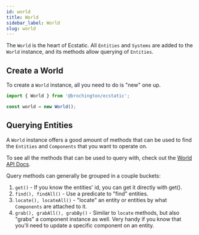 ```yaml
---
id: world
title: World
sidebar_label: World
slug: world
---
```


The `World` is the heart of Ecstatic. All `Entities` and `Systems` are added to the `World` instance, and its methods allow querying of `Entities`.

## Create a World

To create a `World` instance, all you need to do is "new" one up.

```typescript
import { World } from '@brochington/ecstatic';

const world = new World();
```

## Querying Entities

A `World` instance offers a good amount of methods that can be used to find the `Entities` and `Components` that you want to operate on. 

To see all the methods that can be used to query with, check out the [World API Docs](https://brochington.github.io/ecstatic/classes/world.default.html). 

Query methods can generally be grouped in a couple buckets:

1. `get()` - If you know the entities' id, you can get it directly with get().
2. `find(), findAll()` - Use a predicate to "find" entities.
3. `locate(), locateAll()` - "locate" an entity or entities by what `Components` are attached to it. 
4. `grab(), grabAll(), grabBy()` - Similar to `locate` methods, but also "grabs" a component instance as well. Very handy if you know that you'll need to update a specific component on an entity.
